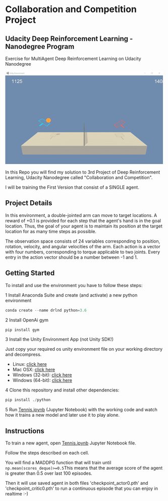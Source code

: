 # Collaboration and Competition Project

## Udacity Deep Reinforcement Learning - Nanodegree Program

Exercise for MultiAgent Deep Reinforcement Learning on Udacity Nanodegree

![Trained RL Agent](https://github.com/jbagnato/deep-rl-multiagent/blob/main/p3_collab_compet.gif)


In this Repo you will find my solution to 3rd Project of Deep Reinforcement Learning, Udacity Nanodegree called "Collaboration and Competition".

I will be training the First Version that consist of a SINGLE agent.

## Project Details

In this environment, a double-jointed arm can move to target locations. 
A reward of +0.1 is provided for each step that the agent's hand is in the goal location. 
Thus, the goal of your agent is to maintain its position at the target location for as many time steps as possible.

The observation space consists of 24 variables corresponding to position, rotation, velocity, and angular velocities of the arm. 
Each action is a vector with four numbers, corresponding to torque applicable to two joints. 
Every entry in the action vector should be a number between -1 and 1.


## Getting Started

To install and use the environment you have to follow these steps:

 1 Install Anaconda Suite and create (and activate) a new python environment
   ```python
   conda create --name drlnd python=3.6
   ```
 2 Install OpenAi gym
   ```python
   pip install gym
   ```
   
 3 Install the Unity Environment App (not Unity SDK!)
 
   Just copy your required os unity environment file on your working directory and decompress.
   
   * Linux: [click here](https://s3-us-west-1.amazonaws.com/udacity-drlnd/P3/Tennis/Tennis_Linux.zip)
   * Mac OSX: [click here](https://s3-us-west-1.amazonaws.com/udacity-drlnd/P3/Tennis/Tennis.app.zip)
   * Windows (32-bit): [click here](https://s3-us-west-1.amazonaws.com/udacity-drlnd/P3/Tennis/Tennis_Windows_x86.zip)
   * Windows (64-bit): [click here](https://s3-us-west-1.amazonaws.com/udacity-drlnd/P3/Tennis/Tennis_Windows_x86_64.zip)
 
 4 Clone this repository and install other dependencies:
   ```python
   pip install ./python
   ```
 5 Run [Tennis.ipynb](https://github.com/jbagnato/deep-rl-multiagent/blob/main/Tennis.ipynb) (Jupyter Notebook) with the working code and watch how it trains a new model and later use it to play alone.
   
## Instructions

To train a new agent, open [Tennis.ipynb](https://github.com/jbagnato/deep-rl-multiagent/blob/main/Tennis.ipynb) Jupyter Notebook file.

Follow the steps described on each cell. 

You will find a MADDPG function that will train until ```np.mean(scores_deque)>=0.5```This means that the average score of the agent is greater than 0.5 over last 100 episodes.

Then it will use saved agent in both files 'checkpoint_actor0.pth' and 'checkpoint_critic0.pth' to run a continuous episode that you can enjoy in realtime :-)

